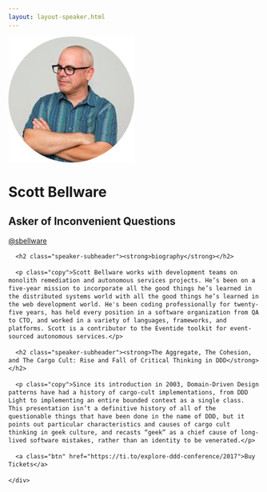 ```yaml
---
layout: layout-speaker.html
---
```


<div class="container section featured-speaker">
  <div class="row">
    <div class="col-xs-12 col-sm-2 img-container">
      <img class="speaker-page-img" src="../img/speakers/Scott-Bellware-ON.png" />
      </div>
    <div class="col-xs-12 col-sm-10 copy-container">
      <h1 class="speaker-header">Scott Bellware</h1>
      <h2 class="speaker-subtitle">Asker of Inconvenient Questions</h2>
      <p class="copy"><a class="speaker-handle" href="https://twitter.com/@sbellware" target="_blank">@sbellware</a></p>

      <h2 class="speaker-subheader"><strong>biography</strong></h2>

      <p class="copy">Scott Bellware works with development teams on monolith remediation and autonomous services projects. He’s been on a five-year mission to incorporate all the good things he’s learned in the distributed systems world with all the good things he’s learned in the web development world. He's been coding professionally for twenty-five years, has held every position in a software organization from QA to CTO, and worked in a variety of languages, frameworks, and platforms. Scott is a contributor to the Eventide toolkit for event-sourced autonomous services.</p>

      <h2 class="speaker-subheader"><strong>The Aggregate, The Cohesion, and The Cargo Cult: Rise and Fall of Critical Thinking in DDD</strong></h2>

      <p class="copy">Since its introduction in 2003, Domain-Driven Design patterns have had a history of cargo-cult implementations, from DDD Light to implementing an entire bounded context as a single class. This presentation isn’t a definitive history of all of the questionable things that have been done in the name of DDD, but it points out particular characteristics and causes of cargo cult thinking in geek culture, and recasts “geek” as a chief cause of long-lived software mistakes, rather than an identity to be venerated.</p>

      <a class="btn" href="https://ti.to/explore-ddd-conference/2017">Buy Tickets</a>

    </div>
</div>
</div>
